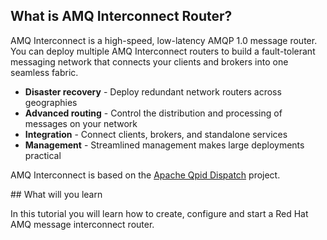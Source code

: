 ## What is AMQ Interconnect Router?

AMQ Interconnect is a high-speed, low-latency AMQP 1.0 message router. You can deploy multiple AMQ Interconnect routers to build a fault-tolerant messaging network that connects your clients and brokers into one seamless fabric.

* **Disaster recovery** - Deploy redundant network routers across geographies
* **Advanced routing** - Control the distribution and processing of messages on your network
* **Integration** - Connect clients, brokers, and standalone services
* **Management** - Streamlined management makes large deployments practical

AMQ Interconnect is based on the [Apache Qpid Dispatch](https://qpid.apache.org/components/dispatch-router/) project.

## What will you learn

In this tutorial you will learn how to create, configure and start a Red Hat AMQ message interconnect router.
